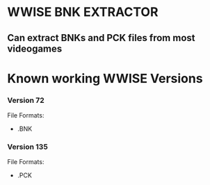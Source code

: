 # WWISE BNK EXTRACTOR
## Can extract BNKs and PCK files from most videogames 

# Known working WWISE Versions
### Version 72
File Formats:
- .BNK

### Version 135
File Formats:
- .PCK
